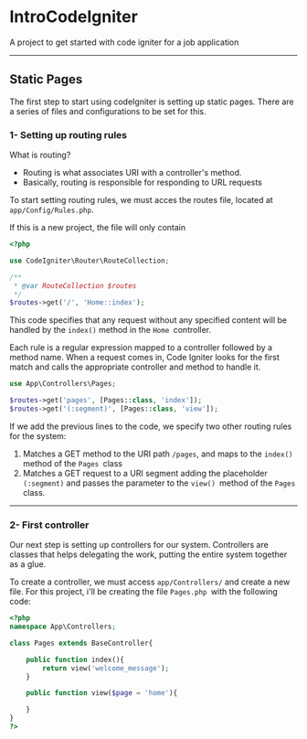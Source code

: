 # IntroCodeIgniter

A project to get started with code igniter for a job application

---

## Static Pages

The first step to start using codeIgniter is setting up static pages. There are a series of files and configurations to be set for this.

### 1- Setting up routing rules

What is routing?

* Routing is what associates URI with a controller's method.
* Basically, routing is responsible for responding to URL requests

To start setting routing rules, we must acces the routes file, located at `app/Config/Rules.php`.

If this is a new project, the file will only contain

```php
<?php

use CodeIgniter\Router\RouteCollection;

/**
 * @var RouteCollection $routes
 */
$routes->get('/', 'Home::index');
```

This code specifies that any request without any specified content will be handled by the `index()` method in the `Home `controller.

Each rule is a regular expression mapped to a controller followed by a method name. When a request comes in, Code Igniter looks for the first match and calls the appropriate controller and method to handle it.

```php
use App\Controllers\Pages;

$routes->get('pages', [Pages::class, 'index']);
$routes->get('(:segment)', [Pages::class, 'view']);
```

If we add the previous lines to the code, we specify two other routing rules for the system:

1. Matches a GET method to the URI path `/pages`, and maps to the `index()` method of the `Pages `class
2. Matches a GET request to a URI segment adding the placeholder `(:segment)` and passes the parameter to the `view() `method of the `Pages `class.

---

### 2- First controller

Our next step is setting up controllers for our system. Controllers are classes that helps delegating the work, putting the entire system together as a glue.

To create a controller, we must access `app/Controllers/` and create a new file. For this project, i'll be creating the file `Pages.php `with the following code:

```php
<?php
namespace App\Controllers;

class Pages extends BaseController{

    public function index(){
        return view('welcome_message');
    }

    public function view($page = 'home'){

    } 
}
?>
```
